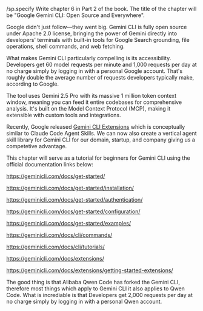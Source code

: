 /sp.specify Write chapter 6 in Part 2 of the book. The title of the chapter will be "Google Gemini CLI: Open Source and Everywhere".

Google didn't just follow—they went big. Gemini CLI is fully open source under Apache 2.0 license, bringing the power of Gemini directly into developers' terminals with built-in tools for Google Search grounding, file operations, shell commands, and web fetching.

What makes Gemini CLI particularly compelling is its accessibility. Developers get 60 model requests per minute and 1,000 requests per day at no charge simply by logging in with a personal Google account. That's roughly double the average number of requests developers typically make, according to Google.

The tool uses Gemini 2.5 Pro with its massive 1 million token context window, meaning you can feed it entire codebases for comprehensive analysis. It's built on the Model Context Protocol (MCP), making it extensible with custom tools and integrations.

Recently, Google released [Gemini CLI Extensions](https://blog.google/technology/developers/gemini-cli-extensions/) which is conceptually similar to Claude Code Agent Skills. We can now also create a vertical agent skill library for Gemini CLI for our domain, startup, and company giving us a competetive advantage.

This chapter will serve as a tutorial for beginners for Gemini CLI using the official documentation links below:

https://geminicli.com/docs/get-started/

https://geminicli.com/docs/get-started/installation/

https://geminicli.com/docs/get-started/authentication/

https://geminicli.com/docs/get-started/configuration/

https://geminicli.com/docs/get-started/examples/

https://geminicli.com/docs/cli/commands/

https://geminicli.com/docs/cli/tutorials/

https://geminicli.com/docs/extensions/

https://geminicli.com/docs/extensions/getting-started-extensions/


The good thing is that Alibaba Qwen Code has forked the Gemini CLI, therefore most things which apply to Gemini CLI it also applies to Qwen Code. What is incrediable is that Developers get 2,000 requests per day at no charge simply by logging in with a personal Qwen account. 